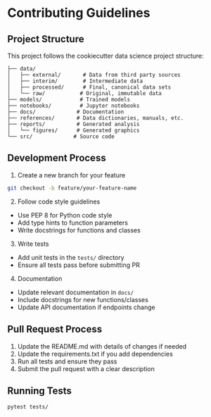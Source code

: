 # Contributing Guidelines

## Project Structure
This project follows the cookiecutter data science project structure:

```
├── data/
│   ├── external/       # Data from third party sources
│   ├── interim/        # Intermediate data
│   ├── processed/      # Final, canonical data sets
│   └── raw/           # Original, immutable data
├── models/            # Trained models
├── notebooks/         # Jupyter notebooks
├── docs/             # Documentation
├── references/       # Data dictionaries, manuals, etc.
├── reports/          # Generated analysis
│   └── figures/      # Generated graphics
└── src/             # Source code
```

## Development Process

1. Create a new branch for your feature
```bash
git checkout -b feature/your-feature-name
```

2. Follow code style guidelines
- Use PEP 8 for Python code style
- Add type hints to function parameters
- Write docstrings for functions and classes

3. Write tests
- Add unit tests in the `tests/` directory
- Ensure all tests pass before submitting PR

4. Documentation
- Update relevant documentation in `docs/`
- Include docstrings for new functions/classes
- Update API documentation if endpoints change

## Pull Request Process

1. Update the README.md with details of changes if needed
2. Update the requirements.txt if you add dependencies
3. Run all tests and ensure they pass
4. Submit the pull request with a clear description

## Running Tests
```bash
pytest tests/
```